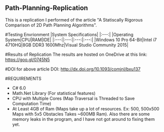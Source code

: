 ## Path-Planning-Replication

This is a replication I performed of the article "A Statiscally Rigorous Comparison of 2D Path Planning Algorithms".

#Testing Envrionment
|System Specifications|
|:---:|
|Operating System|CPU|RAM|IDE|
|:---:|:---:|:---:|:---:|
|Windows 10 Pro 64-Bit|Intel i7 4710HQ|8GB DDR3 1600Mhz|Visual Studio Community 2015|

#Results of Replication
The results are hosted on OneDrive at this link: https://goo.gl/0745N5

#DOI for above article
DOI: http://dx.doi.org/10.1093/comjnl/bxu137

#REQUIREMENTS
- C# 6.0
- Math.Net Library (For statistical features)
- CPU with Multiple Cores (Map Traversal is Threaded to Save Computation Time)
- At Least 4GB of Ram (Maps take up a lot of resources. Ex: 500, 500x500 Maps with 5x5 Obstacles Takes ~600MB Ram). Also there are some memory leaks in the program, and I have not got around to fixing them yet.
